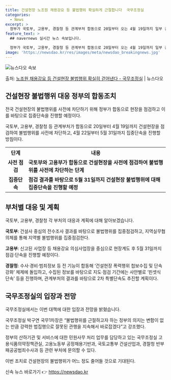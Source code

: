 ```yaml
---
title: 건설현장 노조원 채용강요 등 불법행위 확실하게 근절합니다  국무조정실
categories:
  - News
excerpt: >
  정부가 국토부, 고용부, 경찰청 등 관계부처 합동으로 20일부터 오는 4월 19일까지 일부 건설현장의 불법적…
feature_text: >
  ## navernews 실시간 뉴스 속보입니다.

  정부가 국토부, 고용부, 경찰청 등 관계부처 합동으로 20일부터 오는 4월 19일까지 일부 건설현장의 불법적…
image: 'https://newsdao.kr/res/images/meta/newsdao_breakingnews.jpg'
---
```


![뉴스다오 속보](https://newsdao.kr/res/images/meta/newsdao_breakingnews.jpg)

<p>출처: <a href="https://newsdao.kr/3389" rel="dofollow">노조원 채용강요 등 건설현장 불법행위 확실히 걷어낸다 - 국무조정실</a> | 뉴스다오</p>

<h2 data-ke-size="size26">건설현장 불법행위 대응 정부의 합동조치</h2>
전국 건설현장의 불법행위를 사전에 차단하기 위해 정부가 합동으로 현장을 점검하고 이를 바탕으로 집중단속을 진행할 예정이다.

<p data-ke-size="size16">국토부, 고용부, 경찰청 등 관계부처가 합동으로 20일부터 4월 19일까지 건설현장을 점검하여 불법행위를 사전에 차단하고, 4월 22일부터 5월 31일까지 집중단속을 진행할 방침이다.</p>

<table>
	<tr>
		<th>단계</th>
		<th>내용</th>
	</tr>
	<tr>
		<td style="text-align: center; height: 17px;"><b>사전 점검</b></td>
		<td><b>국토부와 고용부가 합동으로 건설현장을 사전에 점검하여 불법행위를 사전에 차단하는 단계</b></td>
	</tr>
	<tr>
		<td style="text-align: center; height: 17px;"><b>집중단속</b></td>
		<td><b>점검 결과를 바탕으로 5월 31일까지 건설현장 불법행위에 대해 집중단속을 진행할 예정</b></td>
	</tr>
</table>

<h2 data-ke-size="size26">부처별 대응 및 계획</h2>
국토부, 고용부, 경찰청 각 부처의 대응과 계획에 대해 알아보겠습니다.

<p data-ke-size="size16"><b>국토부</b>: 건설사 중심의 전수조사 결과를 바탕으로 불법행위를 집중점검하고, 지역실무협의체를 통해 지역별 불법행위를 집중점검한다.</p>
<p data-ke-size="size16"><b>고용부</b>: 신고된 사업장 등 채용강요 의심사업장을 중심으로 현장계도 후 5월 31일까지 점검·단속을 진행할 예정이다.</p>
<p data-ke-size="size16"><b>경찰청</b>: 수사·경비·범죄정보 등 전 기능이 합동해 ‘건설현장 폭력행위 첩보수집 및 단속강화’ 체제에 돌입하고, 수집된 정보를 바탕으로 지도·점검 기간에는 사안별로 ‘핀셋식 단속’ 등을 진행하며, 관계부처의 결과를 바탕으로 2차 특별단속도 추진할 계획이다.</p>

<h2 data-ke-size="size26">국무조정실의 입장과 전망</h2>
국무조정실에서는 이번 대책에 대한 입장과 전망을 밝혔습니다.

<p data-ke-size="size16">국무조정실 박구연 국무1차장은 “불법행위를 근절하고자 하는 정부의 의지는 변함이 없는 만큼 강력한 법집행으로 잘못된 관행을 지속해서 바로잡겠다”고 강조했다.</p>
<p data-ke-size="size16">정부의 산하기관 및 서비스에 대한 민원사무 처리 업무를 담당하고 있는 국무조정실 고용식품의약정책관실, 고용노동부 공정채용기반과, 국토교통부 건설산업과, 경찰청 반부패공공범죄수사과 등 관련 부처에 문의할 수 있다.</p>

이번 조치로 건설현장의 불법행위가 어느 정도 줄어들 것으로 기대된다. 

신속 뉴스 바로가기 👉 <a href="https://newsdao.kr" rel="dofollow">https://newsdao.kr</a>


